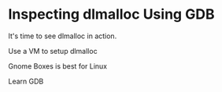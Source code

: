 # Inspecting dlmalloc Using GDB

It's time to see dlmalloc in action.

Use a VM to setup dlmalloc

Gnome Boxes is best for Linux

Learn GDB
